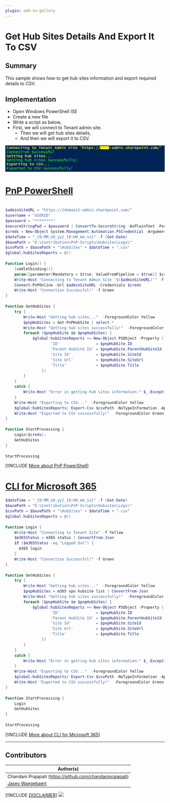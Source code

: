 ```yaml
---
plugin: add-to-gallery
---
```


# Get Hub Sites Details And Export It To CSV

## Summary

This sample shows how to get hub sites information and export required details to CSV.

## Implementation

- Open Windows PowerShell ISE
- Create a new file
- Write a script as below,
- First, we will connect to Tenant admin site.
    - Then we will get hub sites details,
    - And then we will export it to CSV.
 
![Example Screenshot](assets/preview.png)

# [PnP PowerShell](#tab/pnpps)
```powershell

$adminSiteURL = "https://{domain}-admin.sharepoint.com/"
$username = "USERID"
$password = "********"
$secureStringPwd = $password | ConvertTo-SecureString -AsPlainText -Force 
$creds = New-Object System.Management.Automation.PSCredential -ArgumentList $username, $secureStringPwd
$dateTime = "_{0:MM_dd_yy}_{0:HH_mm_ss}" -f (Get-Date)
$basePath = "E:\Contribution\PnP-Scripts\Hubsites\Logs\"
$csvPath = $basePath + "\HubSites" + $dateTime + ".csv"
$global:hubSitesReports = @()

Function Login() {
    [cmdletbinding()]
    param([parameter(Mandatory = $true, ValueFromPipeline = $true)] $creds)     
    Write-Host "Connecting to Tenant Admin Site '$($adminSiteURL)'" -f Yellow   
    Connect-PnPOnline -Url $adminSiteURL -Credentials $creds
    Write-Host "Connection Successful!" -f Green 
}

Function GetHubSites {
    try {
        Write-Host "Getting hub sites..."  -ForegroundColor Yellow 
        $pnpHubSites = Get-PnPHubSite | select *          
        Write-Host "Getting hub sites successfully!"  -ForegroundColor Green
        foreach ($pnpHubSite in $pnpHubSites) {
            $global:hubSitesReports += New-Object PSObject -Property ([ordered]@{  
                    'ID'                = $pnpHubSite.ID
                    'Parent HubSite Id' = $pnpHubSite.ParentHubSiteId              
                    'Site Id'           = $pnpHubSite.SiteId 
                    'Site Url'          = $pnpHubSite.SiteUrl
                    'Title'             = $pnpHubSite.Title                                                                                             
                })
        }
    }
    catch {
        Write-Host "Error in getting hub sites information:" $_.Exception.Message -ForegroundColor Red                 
    }
    Write-Host "Exporting to CSV..."  -ForegroundColor Yellow 
    $global:hubSitesReports| Export-Csv $csvPath -NoTypeInformation -Append
    Write-Host "Exported to CSV successfully!"  -ForegroundColor Green	
}

Function StartProcessing {
    Login($creds);
    GetHubSites
}

StartProcessing

```
[!INCLUDE [More about PnP PowerShell](../../docfx/includes/MORE-PNPPS.md)]

# [CLI for Microsoft 365](#tab/cli-m365-ps)
```powershell
$dateTime = "_{0:MM_dd_yy}_{0:HH_mm_ss}" -f (Get-Date)
$basePath = "E:\Contribution\PnP-Scripts\Hubsites\Logs\"
$csvPath = $basePath + "\HubSites" + $dateTime + ".csv"
$global:hubSitesReports = @()

Function Login {
    Write-Host "Connecting to Tenant Site" -f Yellow   
    $m365Status = m365 status | ConvertFrom-Json
    if ($m365Status -eq "Logged Out") {
      m365 login
    }
    Write-Host "Connection Successful!" -f Green 
}

Function GetHubSites {
    try {
        Write-Host "Getting hub sites..."  -ForegroundColor Yellow 
        $pnpHubSites = m365 spo hubsite list | ConvertFrom-Json        
        Write-Host "Getting hub sites successfully!"  -ForegroundColor Green
        foreach ($pnpHubSite in $pnpHubSites) {
            $global:hubSitesReports += New-Object PSObject -Property ([ordered]@{  
                    'ID'                = $pnpHubSite.ID
                    'Parent HubSite Id' = $pnpHubSite.ParentHubSiteId              
                    'Site Id'           = $pnpHubSite.SiteId 
                    'Site Url'          = $pnpHubSite.SiteUrl
                    'Title'             = $pnpHubSite.Title                                                                                             
                })
        }
    }
    catch {
        Write-Host "Error in getting hub sites information:" $_.Exception.Message -ForegroundColor Red                 
    }
    Write-Host "Exporting to CSV..."  -ForegroundColor Yellow 
    $global:hubSitesReports| Export-Csv $csvPath -NoTypeInformation -Append
    Write-Host "Exported to CSV successfully!"  -ForegroundColor Green	
}

Function StartProcessing {
    Login
    GetHubSites
}

StartProcessing
```
[!INCLUDE [More about CLI for Microsoft 365](../../docfx/includes/MORE-CLIM365.md)]

***

## Contributors

| Author(s) |
|-----------|
| Chandani Prajapati (https://github.com/chandaniprajapati) |
| [Jasey Waegebaert](https://github.com/Jwaegebaert) |

[!INCLUDE [DISCLAIMER](../../docfx/includes/DISCLAIMER.md)]
<img src="https://pnptelemetry.azurewebsites.net/script-samples/scripts/spo-export-hub-sites-details-to-csv" aria-hidden="true" />
